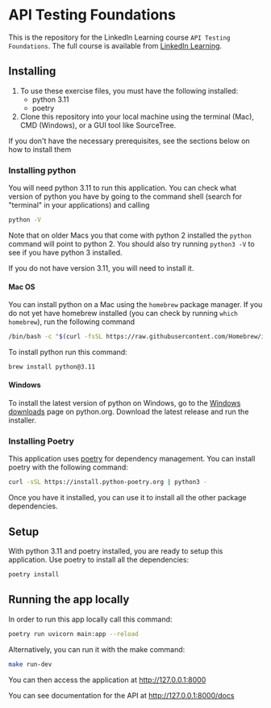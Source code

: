 # API Testing Foundations
This is the repository for the LinkedIn Learning course `API Testing Foundations`. The full course is available from [LinkedIn Learning][lil-course-url].

## Installing
1. To use these exercise files, you must have the following installed:
	- python 3.11
    - poetry
2. Clone this repository into your local machine using the terminal (Mac), CMD (Windows), or a GUI tool like SourceTree.

If you don't have the necessary prerequisites, see the sections below on how to install them

### Installing python
You will need python 3.11 to run this application. You can check what version of python you have by going to the command shell (search for "terminal" in your applications) and calling 
```bash
python -V
```
Note that on older Macs you that come with python 2 installed the `python` command will point to python 2. You should also try running `python3 -V` to see if you have python 3 installed.

If you do not have version 3.11, you will need to install it.

#### Mac OS
You can install python on a Mac using the `homebrew` package manager. If you do not yet have homebrew installed (you can check by running `which homebrew`), run the following command

```bash
/bin/bash -c "$(curl -fsSL https://raw.githubusercontent.com/Homebrew/install/HEAD/install.sh)"
```

To install python run this command:
```bash
brew install python@3.11
```

#### Windows
To install the latest version of python on Windows, go to the [Windows downloads](https://www.python.org/downloads/windows/) page on python.org. Download the latest release and run the installer.

### Installing Poetry
This application uses [poetry](https://python-poetry.org/docs/) for dependency management. You can install poetry with the following command:

```bash
curl -sSL https://install.python-poetry.org | python3 -
```

Once you have it installed, you can use it to install all the other package dependencies.

## Setup
With python 3.11 and poetry installed, you are ready to setup this application. Use poetry to install all the dependencies:

```bash
poetry install
```

## Running the app locally
In order to run this app locally call this command:

```bash
poetry run uvicorn main:app --reload
```

Alternatively, you can run it with the make command:

```bash
make run-dev
```

You can then access the application at http://127.0.0.1:8000

You can see documentation for the API at http://127.0.0.1:8000/docs


[0]: # (Replace these placeholder URLs with actual course URLs)

[lil-course-url]: https://www.linkedin.com/learning/
[lil-thumbnail-url]: http://

